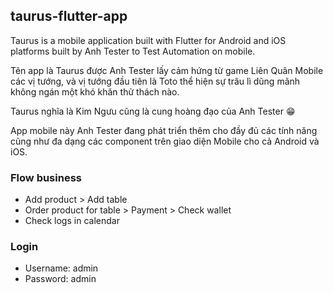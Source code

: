 ## taurus-flutter-app
Taurus is a mobile application built with Flutter for Android and iOS platforms built by Anh Tester to Test Automation on mobile.

Tên app là Taurus được Anh Tester lấy cảm hứng từ game Liên Quân Mobile các vị tướng, và vị tướng đầu tiên là Toto thể hiện sự trâu lì dũng mãnh không ngán một khó khăn thử thách nào.

Taurus nghĩa là Kim Ngưu cũng là cung hoàng đạo của Anh Tester 😁

App mobile này Anh Tester đang phát triển thêm cho đầy đủ các tính năng cũng như đa dạng các component trên giao diện Mobile cho cả Android và iOS.


### Flow business
* Add product > Add table
* Order product for table > Payment > Check wallet
* Check logs in calendar

### Login
- Username: admin
- Password: admin
